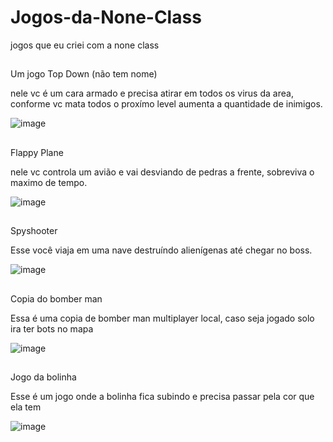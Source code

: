 # Jogos-da-None-Class
jogos que eu criei com a none class

##
Um jogo Top Down (não tem nome)

  nele vc é um cara armado e precisa atirar em todos os virus da area,
  conforme vc mata todos o proxímo level aumenta a quantidade de inimigos.
 
![image](https://user-images.githubusercontent.com/92238035/163249963-40a87c22-788c-4821-a8ac-da49bc214c74.png)

##
Flappy Plane

  nele vc controla um avião e vai desviando de pedras a frente, sobreviva o maximo de tempo.

![image](https://user-images.githubusercontent.com/92238035/163250856-2c12cb32-98f2-4bfc-9936-79e9c5db1b35.png)

##
Spyshooter

  Esse você viaja em uma nave destruíndo alienígenas até chegar no boss.

![image](https://user-images.githubusercontent.com/92238035/163252921-dc288b48-f313-43b9-a0cd-e39588dc0a41.png)

##
Copia do bomber man
  
  Essa é uma copia de bomber man multiplayer local, caso seja jogado solo ira ter bots no mapa
  
![image](https://user-images.githubusercontent.com/92238035/169868289-bcd87fae-4cdd-4b68-a710-67a716716f1a.png)

##
Jogo da bolinha

  Esse é um jogo onde a bolinha fica subindo e precisa passar pela cor que ela tem
 
![image](https://user-images.githubusercontent.com/92238035/170058344-0afe83cc-7c9b-468e-b396-27a73d4a248b.png)

